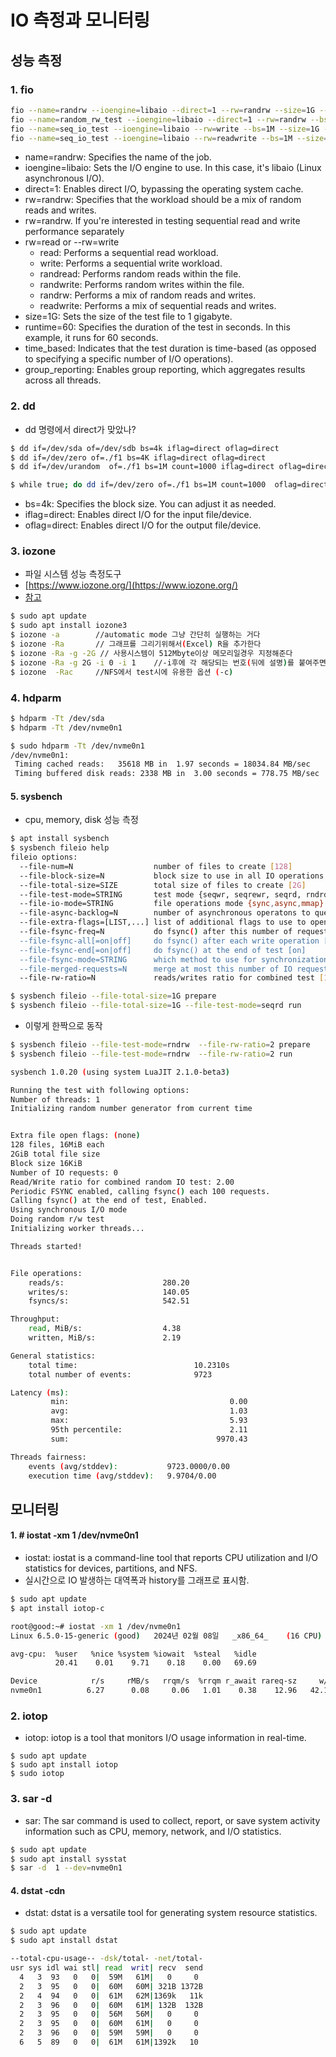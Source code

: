 # IO 측정과 모니터링
## 성능 측정

### 1.  fio 

```sh
fio --name=randrw --ioengine=libaio --direct=1 --rw=randrw --size=1G --runtime=60 --time_based --group_reporting
fio --name=random_rw_test --ioengine=libaio --direct=1 --rw=randrw --bs=4k --size=1G --runtime=60 --filename=/dev/sdx
fio --name=seq_io_test --ioengine=libaio --rw=write --bs=1M --size=1G --direct=1 --filename=./testfile --runtime=60
fio --name=seq_io_test --ioengine=libaio --rw=readwrite --bs=1M --size=1G --direct=1 --filename=./testfile --runtime=60
```

- name=randrw: Specifies the name of the job.
- ioengine=libaio: Sets the I/O engine to use. In this case, it's libaio (Linux asynchronous I/O).
- direct=1: Enables direct I/O, bypassing the operating system cache.
- rw=randrw: Specifies that the workload should be a mix of random reads and writes.
- rw=randrw. If you're interested in testing sequential read and write performance separately
- rw=read or --rw=write
    - read: Performs a sequential read workload.
    - write: Performs a sequential write workload.
    - randread: Performs random reads within the file.
    - randwrite: Performs random writes within the file.
    - randrw: Performs a mix of random reads and writes.
    - readwrite: Performs a mix of sequential reads and writes.
- size=1G: Sets the size of the test file to 1 gigabyte.
- runtime=60: Specifies the duration of the test in seconds. In this example, it runs for 60 seconds.
- time_based: Indicates that the test duration is time-based (as opposed to specifying a specific number of I/O operations).
- group_reporting: Enables group reporting, which aggregates results across all threads.

### 2. dd
* dd 명령에서 direct가 맞았나?

```sh
$ dd if=/dev/sda of=/dev/sdb bs=4k iflag=direct oflag=direct
$ dd if=/dev/zero of=./f1 bs=4K iflag=direct oflag=direct
$ dd if=/dev/urandom  of=./f1 bs=1M count=1000 iflag=direct oflag=direct

$ while true; do dd if=/dev/zero of=./f1 bs=1M count=1000  oflag=direct; done

```
- bs=4k: Specifies the block size. You can adjust it as needed.
- iflag=direct: Enables direct I/O for the input file/device.
- oflag=direct: Enables direct I/O for the output file/device.

### 3. iozone
* 파일 시스템 성능 측정도구 
* [https://www.iozone.org/](https://www.iozone.org/)
* [참고](https://ji007.tistory.com/entry/IOzone-Option)
```sh
$ sudo apt update
$ sudo apt install iozone3
$ iozone -a        //automatic mode 그냥 간단히 실행하는 거다
$ iozone -Ra       // 그래프를 그리기위해서(Excel) R을 추가한다
$ iozone -Ra -g -2G // 사용시스템이 512Mbyte이상 메모리일경우 지정해준다
$ iozone -Ra -g 2G -i 0 -i 1    //-i후에 각 해당되는 번호(뒤에 설명)를 붙여주면 해당 peration만 test한다. 여기서 0은 write, 1은 read다
$ iozone  -Rac     //NFS에서 test시에 유용한 옵션 (-c)
```
### 4. hdparm

```sh
$ hdparm -Tt /dev/sda
$ hdparm -Tt /dev/nvme0n1

$ sudo hdparm -Tt /dev/nvme0n1
/dev/nvme0n1:
 Timing cached reads:   35618 MB in  1.97 seconds = 18034.84 MB/sec
 Timing buffered disk reads: 2338 MB in  3.00 seconds = 778.75 MB/sec
```

#### 5. sysbench
* cpu, memory, disk 성능  측정
```sh
$ apt install sysbench
$ sysbench fileio help
fileio options:
  --file-num=N                  number of files to create [128]
  --file-block-size=N           block size to use in all IO operations [16384]
  --file-total-size=SIZE        total size of files to create [2G]
  --file-test-mode=STRING       test mode {seqwr, seqrewr, seqrd, rndrd, rndwr, rndrw}
  --file-io-mode=STRING         file operations mode {sync,async,mmap} [sync]
  --file-async-backlog=N        number of asynchronous operatons to queue per thread [128]
  --file-extra-flags=[LIST,...] list of additional flags to use to open files {sync,dsync,direct} []
  --file-fsync-freq=N           do fsync() after this number of requests (0 - don't use fsync()) [100]
  --file-fsync-all[=on|off]     do fsync() after each write operation [off]
  --file-fsync-end[=on|off]     do fsync() at the end of test [on]
  --file-fsync-mode=STRING      which method to use for synchronization {fsync, fdatasync} [fsync]
  --file-merged-requests=N      merge at most this number of IO requests if possible (0 - don't merge) [0]
  --file-rw-ratio=N             reads/writes ratio for combined test [1.5]

$ sysbench fileio --file-total-size=1G prepare
$ sysbench fileio --file-total-size=1G --file-test-mode=seqrd run
```
* 이렇게 한짝으로 동작
```sh
$ sysbench fileio --file-test-mode=rndrw  --file-rw-ratio=2 prepare
$ sysbench fileio --file-test-mode=rndrw  --file-rw-ratio=2 run

sysbench 1.0.20 (using system LuaJIT 2.1.0-beta3)

Running the test with following options:
Number of threads: 1
Initializing random number generator from current time


Extra file open flags: (none)
128 files, 16MiB each
2GiB total file size
Block size 16KiB
Number of IO requests: 0
Read/Write ratio for combined random IO test: 2.00
Periodic FSYNC enabled, calling fsync() each 100 requests.
Calling fsync() at the end of test, Enabled.
Using synchronous I/O mode
Doing random r/w test
Initializing worker threads...

Threads started!


File operations:
    reads/s:                      280.20
    writes/s:                     140.05
    fsyncs/s:                     542.51

Throughput:
    read, MiB/s:                  4.38
    written, MiB/s:               2.19

General statistics:
    total time:                          10.2310s
    total number of events:              9723

Latency (ms):
         min:                                    0.00
         avg:                                    1.03
         max:                                    5.93
         95th percentile:                        2.11
         sum:                                 9970.43

Threads fairness:
    events (avg/stddev):           9723.0000/0.00
    execution time (avg/stddev):   9.9704/0.00

```



## 모니터링 

#### 1. # iostat -xm 1 /dev/nvme0n1
* iostat: iostat is a command-line tool that reports CPU utilization and I/O statistics for devices, partitions, and NFS. 
* 실시간으로 IO 발생하는 대역폭과 history를 그래프로 표시함. 
```sh
$ sudo apt update
$ apt install iotop-c
```

```sh
root@good:~# iostat -xm 1 /dev/nvme0n1
Linux 6.5.0-15-generic (good) 	2024년 02월 08일 	_x86_64_	(16 CPU)

avg-cpu:  %user   %nice %system %iowait  %steal   %idle
          20.41    0.01    9.71    0.18    0.00   69.69

Device            r/s     rMB/s   rrqm/s  %rrqm r_await rareq-sz     w/s     wMB/s   wrqm/s  %wrqm w_await wareq-sz     d/s     dMB/s   drqm/s  %drqm d_await dareq-sz     f/s f_await  aqu-sz  %util
nvme0n1          6.27      0.08     0.06   1.01    0.38    12.96   42.18      0.21     5.22  11.01    0.88     5.04    0.09      0.89     0.00   0.00    1.72 10145.35   15.79    1.96    0.07   4.47
```

### 2. iotop
* iotop: iotop is a tool that monitors I/O usage information in real-time. 
```
$ sudo apt update
$ sudo apt install iotop
$ sudo iotop
```
### 3. sar -d 
* sar: The sar command is used to collect, report, or save system activity information such as CPU, memory, network, and I/O statistics. 
```sh
$ sudo apt update
$ sudo apt install sysstat
$ sar -d  1 --dev=nvme0n1
```

#### 4.  dstat -cdn

* dstat: dstat is a versatile tool for generating system resource statistics. 
```sh
$ sudo apt update
$ sudo apt install dstat
```

```sh
--total-cpu-usage-- -dsk/total- -net/total-
usr sys idl wai stl| read  writ| recv  send
  4   3  93   0   0|  59M   61M|   0     0 
  2   3  95   0   0|  60M   60M| 321B 1372B
  2   4  94   0   0|  61M   62M|1369k   11k
  2   3  96   0   0|  60M   61M| 132B  132B
  2   3  95   0   0|  56M   56M|   0     0 
  2   3  95   0   0|  60M   61M|   0     0 
  2   3  96   0   0|  59M   59M|   0     0 
  6   5  89   0   0|  61M   61M|1392k   10
  ```



